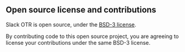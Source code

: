 ## Open source license and contributions

Slack OTR is open source, under the [BSD-3 license](LICENSE).

By contributing code to this open source project, you are agreeing to license your contributions under the same BSD-3 license.
